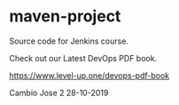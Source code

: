 # maven-project
Source code for Jenkins course.

Check out our Latest DevOps PDF book.

https://www.level-up.one/devops-pdf-book

Cambio Jose 2 28-10-2019
